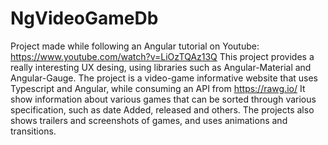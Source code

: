 # NgVideoGameDb
Project made while following an Angular tutorial on Youtube: https://www.youtube.com/watch?v=LiOzTQAz13Q
This project provides a really interesting UX desing, using libraries such as Angular-Material and Angular-Gauge.
The project is a video-game informative website that uses Typescript and Angular, while consuming an API from https://rawg.io/
It show information about various games that can be sorted through various specification, such as date Added, released and others.
The projects also shows trailers and screenshots of games, and uses animations and transitions.




